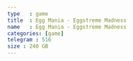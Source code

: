```yaml
---
type   : game
title  : Egg Mania - Eggstreme Madness
name   : Egg Mania - Eggstreme Madness
categories: [game]
telegram : 516
size : 240 GB
---
```



